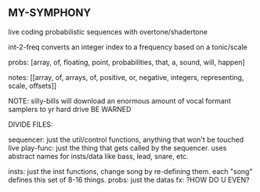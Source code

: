 MY-SYMPHONY
----------------------

live coding probabilistic sequences with overtone/shadertone

int-2-freq converts an integer index to a frequency based on a tonic/scale

probs: [array, of, floating, point, probabilities, that, a, sound, will, happen]

notes: [[array, of, arrays, of, positive, or, negative, integers, representing, scale, offsets]]


NOTE: silly-bills will download an enormous amount of vocal formant samplers to yr hard drive BE WARNED





DIVIDE FILES:

sequencer: just the util/control functions, anything that won't be touched live
play-func: just the thing that gets called by the sequencer. uses abstract names for insts/data like bass, lead, snare, etc.

insts: just the inst functions, change song by re-defining them. each "song" defines this set of 8-16 things.
probs: just the datas
fx: ?HOW DO U EVEN?
